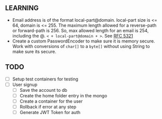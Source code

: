## LEARNING

- Email address is of the format local-part@domain. local-part size is <= 64, domain 
is <= 255. The maximum length allowed for a reverse-path or forward-path is 256. 
So, max allowed length for an email is 254, including the @. `< + local-part@domain + >`. 
See [RFC 5321](https://datatracker.ietf.org/doc/html/rfc5321#section-4.5.3.1)
- Create a custom PasswordEncoder to make sure it is memory secure. Work with 
conversions of `char[]` to a `byte[]` without using String to make sure its secure.

## TODO

- [ ] Setup test containers for testing
- [ ] User signup
    - [ ] Save the account to db
    - [ ] Create the home folder entry in the mongo
    - [ ] Create a container for the user
    - [ ] Rollback if error at any step
    - [ ] Generate JWT Token for auth
